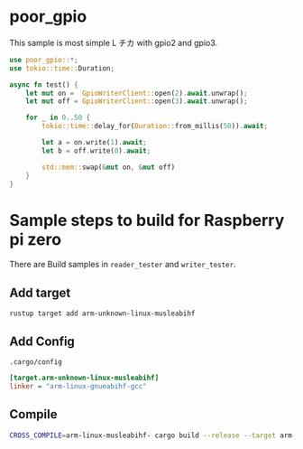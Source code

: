 # poor_gpio

This sample is most simple L チカ with gpio2 and gpio3.

```rust
use poor_gpio::*;
use tokio::time::Duration;

async fn test() {
    let mut on =  GpioWriterClient::open(2).await.unwrap();
    let mut off = GpioWriterClient::open(3).await.unwrap();

    for _ in 0..50 {
        tokio::time::delay_for(Duration::from_millis(50)).await;

        let a = on.write(1).await;
        let b = off.write(0).await;

        std::mem::swap(&mut on, &mut off)
    }
}
```

# Sample steps to build for Raspberry pi zero

There are Build samples in `reader_tester` and `writer_tester`.

## Add target

```
rustup target add arm-unknown-linux-musleabihf
```

## Add Config

`.cargo/config`

```ini
[target.arm-unknown-linux-musleabihf]
linker = "arm-linux-gnueabihf-gcc"
```

## Compile

```sh
CROSS_COMPILE=arm-linux-musleabihf- cargo build --release --target arm-unknown-linux-musleabihf
```
